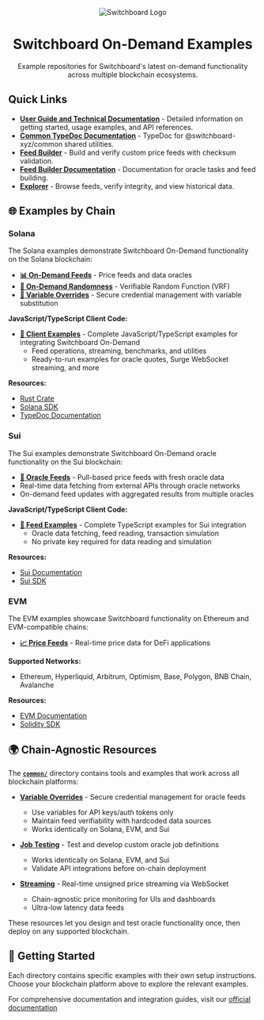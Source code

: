 <div align="center">

![Switchboard Logo](https://github.com/switchboard-xyz/core-sdk/raw/main/website/static/img/icons/switchboard/avatar.png)

# Switchboard On-Demand Examples
Example repositories for Switchboard's latest on-demand functionality across multiple blockchain ecosystems.

</div>

## Quick Links

- **[User Guide and Technical Documentation](https://docs.switchboard.xyz/tooling-and-resources/technical-resources-and-documentation)** - Detailed information on getting started, usage examples, and API references.
- **[Common TypeDoc Documentation](https://switchboardxyz-common.netlify.app/)** - TypeDoc for @switchboard-xyz/common shared utilities.
- **[Feed Builder](https://explorer.switchboardlabs.xyz/feed-builder)** - Build and verify custom price feeds with checksum validation.
- **[Feed Builder Documentation](https://explorer.switchboardlabs.xyz/task-docs)** - Documentation for oracle tasks and feed building.
- **[Explorer](https://explorer.switchboard.xyz)** - Browse feeds, verify integrity, and view historical data.

## 🌐 Examples by Chain

### Solana

The Solana examples demonstrate Switchboard On-Demand functionality on the Solana blockchain:

- **[📊 On-Demand Feeds](./solana)** - Price feeds and data oracles
- **[🎲 On-Demand Randomness](./solana/examples/randomness)** - Verifiable Random Function (VRF)
- **[🔧 Variable Overrides](./solana/examples/variable-overrides)** - Secure credential management with variable substitution

**JavaScript/TypeScript Client Code:**
- **[📁 Client Examples](./solana/examples/)** - Complete JavaScript/TypeScript examples for integrating Switchboard On-Demand
  - Feed operations, streaming, benchmarks, and utilities
  - Ready-to-run examples for oracle quotes, Surge WebSocket streaming, and more

**Resources:**
- [Rust Crate](https://crates.io/crates/switchboard-on-demand)
- [Solana SDK](https://www.npmjs.com/package/@switchboard-xyz/on-demand)
- [TypeDoc Documentation](https://switchboard-docs.web.app/)

### Sui

The Sui examples demonstrate Switchboard On-Demand oracle functionality on the Sui blockchain:

- **[🔮 Oracle Feeds](./sui)** - Pull-based price feeds with fresh oracle data
- Real-time data fetching from external APIs through oracle networks
- On-demand feed updates with aggregated results from multiple oracles

**JavaScript/TypeScript Client Code:**
- **[📁 Feed Examples](./sui/examples/)** - Complete TypeScript examples for Sui integration
  - Oracle data fetching, feed reading, transaction simulation
  - No private key required for data reading and simulation

**Resources:**
- [Sui Documentation](https://docs.switchboard.xyz/product-documentation/data-feeds/sui)
- [Sui SDK](https://www.npmjs.com/package/@switchboard-xyz/sui-sdk)

### EVM

The EVM examples showcase Switchboard functionality on Ethereum and EVM-compatible chains:

- **[📈 Price Feeds](./evm)** - Real-time price data for DeFi applications

**Supported Networks:**
- Ethereum, Hyperliquid, Arbitrum, Optimism, Base, Polygon, BNB Chain, Avalanche

**Resources:**
- [EVM Documentation](https://docs.switchboard.xyz/product-documentation/data-feeds/evm)
- [Solidity SDK](https://www.npmjs.com/package/@switchboard-xyz/evm.js)

## 🌍 Chain-Agnostic Resources

The **[`common/`](./common/)** directory contains tools and examples that work across all blockchain platforms:

- **[Variable Overrides](./common/variable-overrides/)** - Secure credential management for oracle feeds
  - Use variables for API keys/auth tokens only
  - Maintain feed verifiability with hardcoded data sources
  - Works identically on Solana, EVM, and Sui

- **[Job Testing](./common/job-testing/)** - Test and develop custom oracle job definitions
  - Works identically on Solana, EVM, and Sui
  - Validate API integrations before on-chain deployment

- **[Streaming](./common/streaming/)** - Real-time unsigned price streaming via WebSocket
  - Chain-agnostic price monitoring for UIs and dashboards
  - Ultra-low latency data feeds

These resources let you design and test oracle functionality once, then deploy on any supported blockchain.

## 🚀 Getting Started

Each directory contains specific examples with their own setup instructions. Choose your blockchain platform above to explore the relevant examples.

For comprehensive documentation and integration guides, visit our [official documentation](https://docs.switchboard.xyz/)
